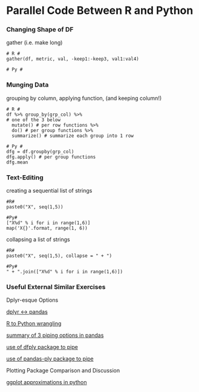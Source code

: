 # Parallel Code Between R and Python

### Changing Shape of DF

gather (i.e. make long)
```
# R #
gather(df, metric, val, -keep1:-keep3, val1:val4)

# Py #

```

### Munging Data

grouping by column, applying function, (and keeping column!)
```
# R #
df %>% group_by(grp_col) %>%
# one of the 3 below
  mutate() # per row functions %>%
  do() # per group functions %>%
  summarize() # summarize each group into 1 row

# Py #
dfg = df.groupby(grp_col)
dfg.apply() # per group functions
dfg.mean
```

### Text-Editing

creating a sequential list of strings
```
#R#
paste0("X", seq(1,5))

#Py#
["X%d" % i for i in range(1,6)]
map('X{}'.format, range(1, 6))
```

collapsing a list of strings
```
#R#
paste0("X", seq(1,5), collapse = " + ")

#Py#
" + ".join(["X%d" % i for i in range(1,6)])
```

### Useful External Similar Exercises

Dplyr-esque Options

[dplyr <-> pandas](http://pandas.pydata.org/pandas-docs/stable/comparison_with_r.html)

[R to Python wrangling](https://gist.github.com/conormm/fd8b1980c28dd21cfaf6975c86c74d07)

[summary of 3 piping options in pandas](http://fastml.com/piping-in-r-and-in-pandas/)

[use of dfply package to pipe](https://towardsdatascience.com/dplyr-style-data-manipulation-with-pipes-in-python-380dcb137000)

[use of pandas-ply package to pipe](https://pythonhosted.org/pandas-ply/)

Plotting Package Comparison and Discussion

[ggplot approximations in python](https://dsaber.com/2016/10/02/a-dramatic-tour-through-pythons-data-visualization-landscape-including-ggplot-and-altair/)
